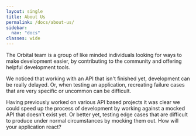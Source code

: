```yaml
---
layout: single
title: About Us
permalink: /docs/about-us/
sidebar:
  nav: "docs"
classes: wide
---
```


The Orbital team is a group of like minded individuals looking for ways to make development easier, by contributing to the
community and offering helpful development tools.

We noticed that working with an API that isn't finished yet, development can be really delayed. Or,
when testing an application, recreating failure cases that are very specific or uncommon can be difficult.

Having previously worked on various API based projects it was clear we could speed up the process of development by working
against a mocked API that doesn't exist yet. Or better yet, testing edge cases that are difficult to produce under normal
circumstances by mocking them out. How will your application react?
